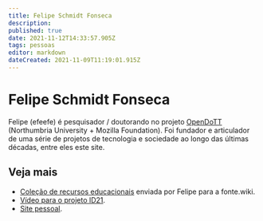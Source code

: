 ```yaml
---
title: Felipe Schmidt Fonseca
description: 
published: true
date: 2021-11-12T14:33:57.905Z
tags: pessoas
editor: markdown
dateCreated: 2021-11-09T11:19:01.915Z
---
```


# Felipe Schmidt Fonseca

Felipe (efeefe) é pesquisador / doutorando no projeto [OpenDoTT](https://opendott.org) (Northumbria University + Mozilla Foundation). Foi fundador e articulador de uma série de projetos de tecnologia e sociedade ao longo das últimas décadas, entre eles este site.

 ## Veja mais
 
  - [Coleção de recursos educacionais](/listas/felipe-fonseca) enviada por Felipe para a fonte.wiki.
  - [Vídeo para o projeto ID21](/recursos/id21-felipe-fonseca).
  - [Site pessoal](https://is.efeefe.me/).